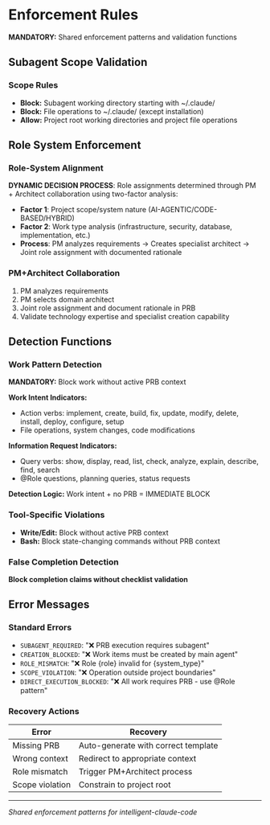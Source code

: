 # Enforcement Rules

**MANDATORY:** Shared enforcement patterns and validation functions

## Subagent Scope Validation

### Scope Rules
- **Block:** Subagent working directory starting with ~/.claude/
- **Block:** File operations to ~/.claude/ (except installation)
- **Allow:** Project root working directories and project file operations

## Role System Enforcement

### Role-System Alignment
**DYNAMIC DECISION PROCESS**: Role assignments determined through PM + Architect collaboration using two-factor analysis:
- **Factor 1**: Project scope/system nature (AI-AGENTIC/CODE-BASED/HYBRID)
- **Factor 2**: Work type analysis (infrastructure, security, database, implementation, etc.)
- **Process**: PM analyzes requirements → Creates specialist architect → Joint role assignment with documented rationale

### PM+Architect Collaboration
1. PM analyzes requirements
2. PM selects domain architect
3. Joint role assignment and document rationale in PRB
4. Validate technology expertise and specialist creation capability

## Detection Functions

### Work Pattern Detection
**MANDATORY:** Block work without active PRB context

**Work Intent Indicators:**
- Action verbs: implement, create, build, fix, update, modify, delete, install, deploy, configure, setup
- File operations, system changes, code modifications

**Information Request Indicators:**
- Query verbs: show, display, read, list, check, analyze, explain, describe, find, search
- @Role questions, planning queries, status requests

**Detection Logic:** Work intent + no PRB = IMMEDIATE BLOCK

### Tool-Specific Violations
- **Write/Edit:** Block without active PRB context
- **Bash:** Block state-changing commands without PRB context

### False Completion Detection
**Block completion claims without checklist validation**

## Error Messages

### Standard Errors
- `SUBAGENT_REQUIRED`: "❌ PRB execution requires subagent"
- `CREATION_BLOCKED`: "❌ Work items must be created by main agent"
- `ROLE_MISMATCH`: "❌ Role {role} invalid for {system_type}"
- `SCOPE_VIOLATION`: "❌ Operation outside project boundaries"
- `DIRECT_EXECUTION_BLOCKED`: "❌ All work requires PRB - use @Role pattern"

### Recovery Actions
| Error | Recovery |
|-------|----------|
| Missing PRB | Auto-generate with correct template |
| Wrong context | Redirect to appropriate context |
| Role mismatch | Trigger PM+Architect process |
| Scope violation | Constrain to project root |

---
*Shared enforcement patterns for intelligent-claude-code*